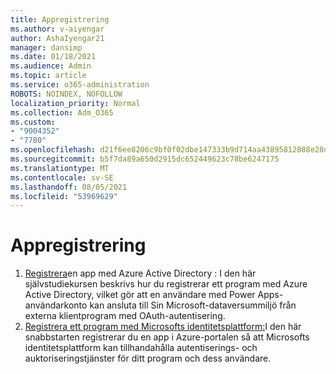 ```yaml
---
title: Appregistrering
ms.author: v-aiyengar
author: AshaIyengar21
manager: dansimp
ms.date: 01/18/2021
ms.audience: Admin
ms.topic: article
ms.service: o365-administration
ROBOTS: NOINDEX, NOFOLLOW
localization_priority: Normal
ms.collection: Adm_O365
ms.custom:
- "9004352"
- "7780"
ms.openlocfilehash: d21f6ee8206c9bf0f02dbe147333b9d714aa43895812888e28d564e37f56dca1
ms.sourcegitcommit: b5f7da89a650d2915dc652449623c78be6247175
ms.translationtype: MT
ms.contentlocale: sv-SE
ms.lasthandoff: 08/05/2021
ms.locfileid: "53969629"
---
```

# <a name="application-registration"></a>Appregistrering

1. [Registrera](https://docs.microsoft.com/powerapps/developer/data-platform/walkthrough-register-app-azure-active-directory)en app med Azure Active Directory : I den här självstudiekursen beskrivs hur du registrerar ett program med Azure Active Directory, vilket gör att en användare med Power Apps-användarkonto kan ansluta till Sin Microsoft-dataversummiljö från externa klientprogram med OAuth-autentisering.
1. [Registrera ett program med Microsofts identitetsplattform:](https://docs.microsoft.com/azure/active-directory/develop/quickstart-register-app)I den här snabbstarten registrerar du en app i Azure-portalen så att Microsofts identitetsplattform kan tillhandahålla autentiserings- och auktoriseringstjänster för ditt program och dess användare.
